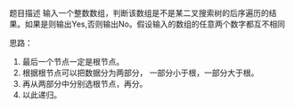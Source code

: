 题目描述
输入一个整数数组，判断该数组是不是某二叉搜索树的后序遍历的结果。如果是则输出Yes,否则输出No。假设输入的数组的任意两个数字都互不相同

思路：
1. 最后一个节点一定是根节点。
2. 根据根节点可以把数据分为两部分， 一部分小于根，一部分大于根。
3. 再从两部分中分别选根节点，再分。
4. 以此递归。
